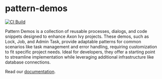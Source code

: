 # pattern-demos

[![CI Build](https://github.com/axonivy-market/REPO-NAME/actions/workflows/ci.yml/badge.svg)](https://github.com/axonivy-market/REPO-NAME/actions/workflows/ci.yml)

Pattern Demos is a collection of reusable processes, dialogs, and code snippets designed to enhance Axon Ivy projects. These demos, such as Lock, Job, and Admin Task, provide adaptable patterns for common scenarios like task management and error handling, requiring customization to fit specific project needs. Ideal for developers, they offer a starting point to streamline implementation while leveraging additional infrastructure like database connections.

Read our [documentation](pattern-demos-product/README.md).
